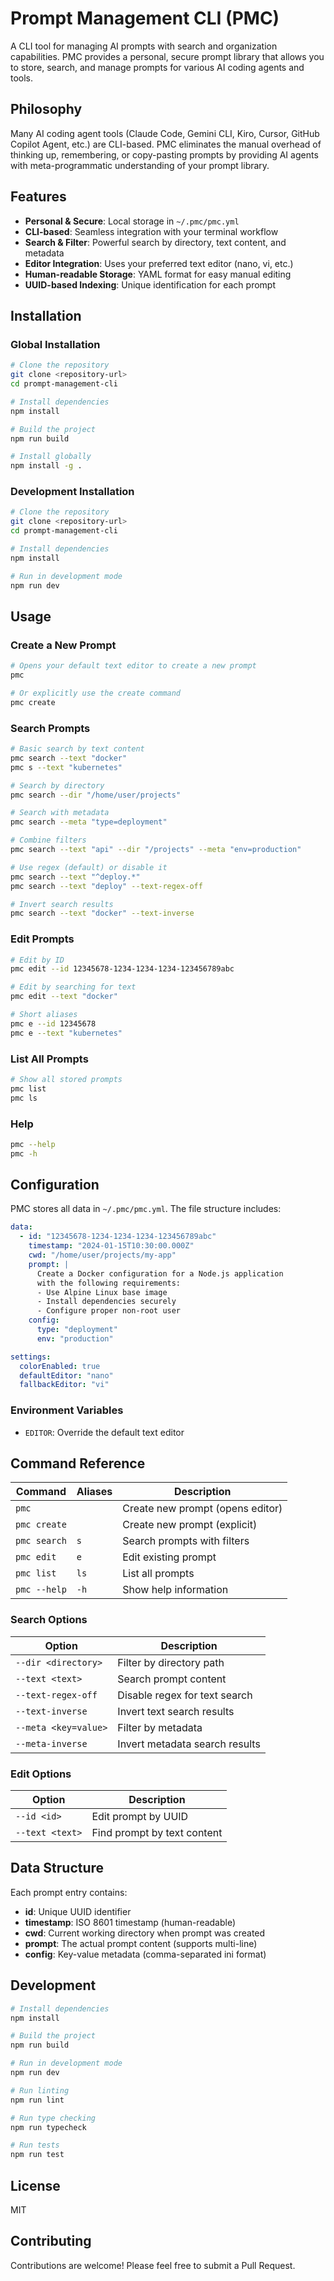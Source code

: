 # Prompt Management CLI (PMC)

A CLI tool for managing AI prompts with search and organization capabilities. PMC provides a personal, secure prompt library that allows you to store, search, and manage prompts for various AI coding agents and tools.

## Philosophy

Many AI coding agent tools (Claude Code, Gemini CLI, Kiro, Cursor, GitHub Copilot Agent, etc.) are CLI-based. PMC eliminates the manual overhead of thinking up, remembering, or copy-pasting prompts by providing AI agents with meta-programmatic understanding of your prompt library.

## Features

- **Personal & Secure**: Local storage in `~/.pmc/pmc.yml`
- **CLI-based**: Seamless integration with your terminal workflow
- **Search & Filter**: Powerful search by directory, text content, and metadata
- **Editor Integration**: Uses your preferred text editor (nano, vi, etc.)
- **Human-readable Storage**: YAML format for easy manual editing
- **UUID-based Indexing**: Unique identification for each prompt

## Installation

### Global Installation

```bash
# Clone the repository
git clone <repository-url>
cd prompt-management-cli

# Install dependencies
npm install

# Build the project
npm run build

# Install globally
npm install -g .
```

### Development Installation

```bash
# Clone the repository
git clone <repository-url>
cd prompt-management-cli

# Install dependencies
npm install

# Run in development mode
npm run dev
```

## Usage

### Create a New Prompt

```bash
# Opens your default text editor to create a new prompt
pmc

# Or explicitly use the create command
pmc create
```

### Search Prompts

```bash
# Basic search by text content
pmc search --text "docker"
pmc s --text "kubernetes"

# Search by directory
pmc search --dir "/home/user/projects"

# Search with metadata
pmc search --meta "type=deployment"

# Combine filters
pmc search --text "api" --dir "/projects" --meta "env=production"

# Use regex (default) or disable it
pmc search --text "^deploy.*" 
pmc search --text "deploy" --text-regex-off

# Invert search results
pmc search --text "docker" --text-inverse
```

### Edit Prompts

```bash
# Edit by ID
pmc edit --id 12345678-1234-1234-1234-123456789abc

# Edit by searching for text
pmc edit --text "docker"

# Short aliases
pmc e --id 12345678
pmc e --text "kubernetes"
```

### List All Prompts

```bash
# Show all stored prompts
pmc list
pmc ls
```

### Help

```bash
pmc --help
pmc -h
```

## Configuration

PMC stores all data in `~/.pmc/pmc.yml`. The file structure includes:

```yaml
data:
  - id: "12345678-1234-1234-1234-123456789abc"
    timestamp: "2024-01-15T10:30:00.000Z"
    cwd: "/home/user/projects/my-app"
    prompt: |
      Create a Docker configuration for a Node.js application
      with the following requirements:
      - Use Alpine Linux base image
      - Install dependencies securely
      - Configure proper non-root user
    config:
      type: "deployment"
      env: "production"

settings:
  colorEnabled: true
  defaultEditor: "nano"
  fallbackEditor: "vi"
```

### Environment Variables

- `EDITOR`: Override the default text editor

## Command Reference

| Command | Aliases | Description |
|---------|---------|-------------|
| `pmc` | | Create new prompt (opens editor) |
| `pmc create` | | Create new prompt (explicit) |
| `pmc search` | `s` | Search prompts with filters |
| `pmc edit` | `e` | Edit existing prompt |
| `pmc list` | `ls` | List all prompts |
| `pmc --help` | `-h` | Show help information |

### Search Options

| Option | Description |
|--------|-------------|
| `--dir <directory>` | Filter by directory path |
| `--text <text>` | Search prompt content |
| `--text-regex-off` | Disable regex for text search |
| `--text-inverse` | Invert text search results |
| `--meta <key=value>` | Filter by metadata |
| `--meta-inverse` | Invert metadata search results |

### Edit Options

| Option | Description |
|--------|-------------|
| `--id <id>` | Edit prompt by UUID |
| `--text <text>` | Find prompt by text content |

## Data Structure

Each prompt entry contains:

- **id**: Unique UUID identifier
- **timestamp**: ISO 8601 timestamp (human-readable)
- **cwd**: Current working directory when prompt was created
- **prompt**: The actual prompt content (supports multi-line)
- **config**: Key-value metadata (comma-separated ini format)

## Development

```bash
# Install dependencies
npm install

# Build the project
npm run build

# Run in development mode
npm run dev

# Run linting
npm run lint

# Run type checking
npm run typecheck

# Run tests
npm run test
```

## License

MIT

## Contributing

Contributions are welcome! Please feel free to submit a Pull Request.